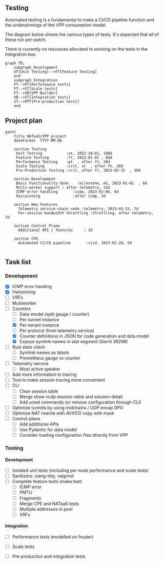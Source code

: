## Testing

Automated testing is a fundamental to make a CI/CD pipeline function and the underpinnings of the VPP consumption model.

The diagram below shows the various types of tests. It's expected that all of these run per-patch. 

There is currently no resources allocated to working on the tests in the Integration box.

```mermaid
graph TD;
	subgraph Development
    UT[Unit Testing]-->FT[Feature Testing]
    end
    subgraph Integration
    FT-->PT[Performance tests]
    FT-->ST[Scale tests]
    FT-->VB[VPP Builder]
    VB-->IT[Integration tests]
    IT-->PPT[Pre-production tests]
    end
```

## Project plan

```mermaid
gantt
    title NATaaS/VPP project
    dateFormat  YYYY-MM-DD

    section Testing
     Unit Testing           :ut, 2022-10-01, 180d
     Feature Testing        :ft, 2023-01-01 , 60d
     Performance Testing    :pt  , after ft, 20d
     Scale Testing          :crit, st  , after ft, 20d
     Pre-Production Testing :crit, after ft, 2023-02-15  , 30d

    section Development
     Basic Functionality done    :milestone, m1, 2023-01-01  , 0d
     Multi-worker support : after telemetry, 14d
     ICMP error handling       :icmp, 2023-02-06, 6d
	 Hairpinning               :after icmp, 3d

    section New Features
      Telemetry service-chain node :telemetry, 2023-03-15, 7d
      Per-session bandwidth throttling :throttling, after telemetry, 7d

    section Control Plane
	  Additional API / features     : 3d

    section CPE
	  Automated CI/CD pipeline       :cicd, 2023-02-28, 5d
	
```


## Task list
### Development

- [x] ICMP error handing
- [x] Hairpinning
- [ ] VRFs
- [ ] Multiworker
- [ ] Counters
	- [ ] Data-model (split gauge / counter)
	- [ ] Per-tunnel instance
	- [x] Per-tenant instance
	- [ ] Per protocol (from telemetry service)
	- [x] Counter definitions in JSON for code generation and data model
	- [x] Expose symlink names in stat segment (Gerrit 38298)
- [ ] Rust stats client:
	- [ ] Symlink names as labels
	- [ ] Prometheus gauge vs counter
- [ ] Telemetry service
	- [ ] Most active speaker
- [ ] Add more information to tracing
- [ ] Tool to make session tracing more convenient
- [ ] CLI
	- [ ] Clear session table
	- [ ] Merge show vcdp session-table and session-detail
	- [ ] Add unset commands (or remove configuration through CLI)
- [ ] Optimize tunnels by using midchains / UDP encap DPO
- [ ] Optimize NAT rewrite with AVX512 copy with mask
- [ ] Control-plane
	- [ ] Add additional APIs
	- [ ] Use Pydantic for data model
	- [ ] Consider loading configuration files directly from VPP
### Testing
#### Development
- [ ] Isolated unit tests (including per node performance and scale tests)
- [ ] Sanitizers: clang-tidy, valgrind
- [ ] Complete feature tests (make test)
	- [ ] ICMP error
	- [ ] PMTU
	- [ ] Fragments
	- [ ] Merge CPE and NATaaS tests
	- [ ] Multiple addresses in pool
	- [ ] VRFs

#### Integration
- [ ] Performance tests (modelled on frouter)
- [ ] Scale tests
- [ ] Pre-production and integration tests

